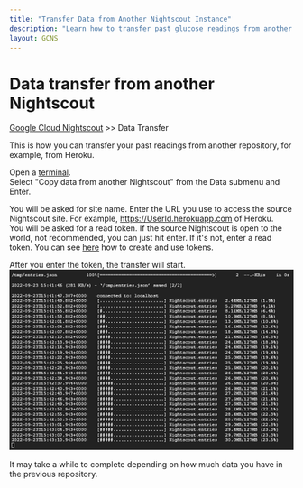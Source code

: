 ```yaml
---
title: "Transfer Data from Another Nightscout Instance"
description: "Learn how to transfer past glucose readings from another Nightscout repository—such as Heroku—to your Google Cloud Nightscout setup. Includes documentation and help for data migration."
layout: GCNS
---
```


# Data transfer from another Nightscout
[Google Cloud Nightscout](./GoogleCloud.md) >> Data Transfer  
  
This is how you can transfer your past readings from another repository, for example, from Heroku.    
  
Open a [terminal](./Terminal.md).  
Select "Copy data from another Nightscout" from the Data submenu and Enter.  
  
You will be asked for site name.  Enter the URL you use to access the source Nightscout site.  For example, https://UserId.herokuapp.com of Heroku.  
You will be asked for a read token.  If the source Nightscout is open to the world, not recommended, you can just hit enter.  If it's not, enter a read token.  You can see [here](./NS_Followers.md) how to create and use tokens.  
  
After you enter the token, the transfer will start.  
![](./images/Transfer.png)  
  
It may take a while to complete depending on how much data you have in the previous repository.    
  
